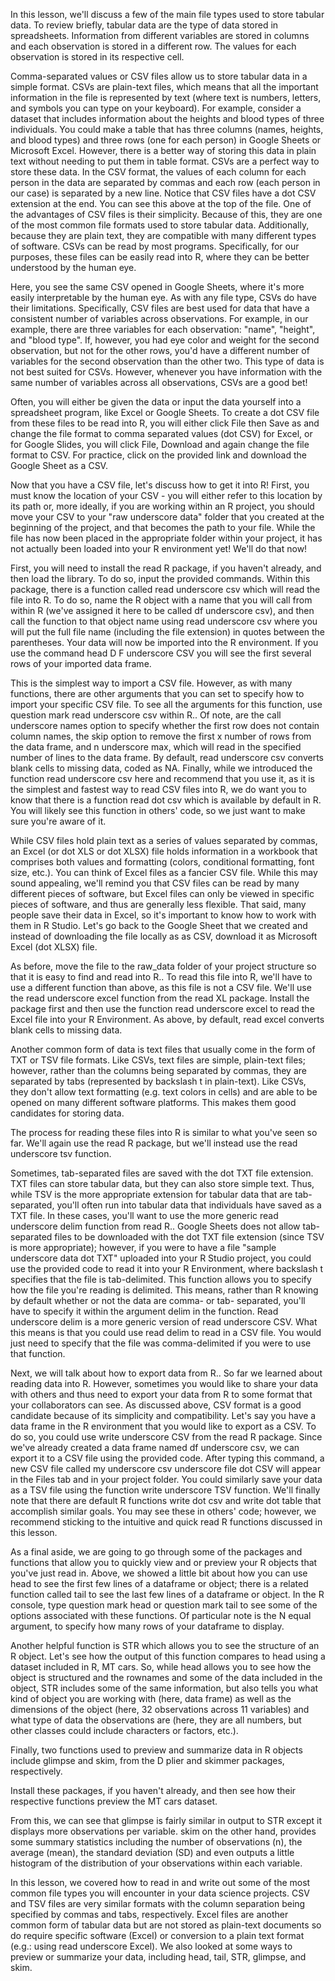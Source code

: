 In this lesson, we'll discuss a few of the main file types used to store tabular data. To review briefly, tabular data are the type of data stored in spreadsheets. Information from different variables are stored in columns and each observation is stored in a different row. The values for each observation is stored in its respective cell.

Comma-separated values or CSV files allow us to store tabular data in a simple format. CSVs are plain-text files, which means that all the important information in the file is represented by text (where text is numbers, letters, and symbols you can type on your keyboard). For example, consider a dataset that includes information about the heights and blood types of three individuals. You could make a table that has three columns (names, heights, and blood types) and three rows (one for each person) in Google Sheets or Microsoft Excel. However, there is a better way of storing this data in plain text without needing to put them in table format. CSVs are a perfect way to store these data. In the CSV format, the values of each column for each person in the data are separated by commas and each row (each person in our case) is separated by a new line. Notice that CSV files have a dot CSV extension at the end. You can see this above at the top of the file. One of the advantages of CSV files is their simplicity. Because of this, they are one of the most common file formats used to store tabular data. Additionally, because they are plain text, they are compatible with many different types of software. CSVs can be read by most programs. Specifically, for our purposes, these files can be easily read into R, where they can be better understood by the human eye. 

Here, you see the same CSV opened in Google Sheets, where it's more easily interpretable by the human eye. As with any file type, CSVs do have their limitations. Specifically, CSV files are best used for data that have a consistent number of variables across observations. For example, in our example, there are three variables for each observation: "name", "height", and "blood type". If, however, you had eye color and weight for the second observation, but not for the other rows, you'd have a different number of variables for the second observation than the other two. This type of data is not best suited for CSVs. However, whenever you have information with the same number of variables across all observations, CSVs are a good bet!

Often, you will either be given the data or input the data yourself into a spreadsheet program, like Excel or Google Sheets. To create a dot CSV file from these files to be read into R, you will either click File then Save as and change the file format to comma separated values (dot CSV) for Excel, or for Google Slides, you will click File, Download and again change the file format to CSV. For practice, click on the provided link and download the Google Sheet as a CSV. 

Now that you have a CSV file, let's discuss how to get it into R! First, you must know the location of your CSV - you will either refer to this location by its path or, more ideally, if you are working within an R project, you should move your CSV to your "raw underscore data" folder that you created at the beginning of the project, and that becomes the path to your file. While the file has now been placed in the appropriate folder within your project, it has not actually been loaded into your R environment yet! We'll do that now!

First, you will need to install the read R package, if you haven't already, and then load the library. To do so, input the provided commands. Within this package, there is a function called read underscore csv which will read the file into R. To do so, name the R object with a name that you will call from within R (we've assigned it here to be called df underscore csv), and then call the function to that object name using read underscore csv where you will put the full file name (including the file extension) in quotes between the parentheses. Your data will now be imported into the R environment. If you use the command head D F underscore CSV you will see the first several rows of your imported data frame. 

This is the simplest way to import a CSV file. However, as with many functions, there are other arguments that you can set to specify how to import your specific CSV file. To see all the arguments for this function, use question mark read underscore csv within R.. Of note, are the call underscore names option to specify whether the first row does not contain column names, the skip option to remove the first x number of rows from the data frame, and n underscore max, which will read in the specified number of lines to the data frame. By default, read underscore csv converts blank cells to missing data, coded as NA. Finally, while we introduced the function read underscore csv here and recommend that you use it, as it is the simplest and fastest way to read CSV files into R, we do want you to know that there is a function read dot csv which is available by default in R. You will likely see this function in others' code, so we just want to make sure you're aware of it.

While CSV files hold plain text as a series of values separated by commas, an Excel (or dot XLS or dot XLSX) file holds information in a workbook that comprises both values and formatting (colors, conditional formatting, font size, etc.). You can think of Excel files as a fancier CSV file. While this may sound appealing, we'll remind you that CSV files can be read by many different pieces of software, but Excel files can only be viewed in specific pieces of software, and thus are generally less flexible. That said, many people save their data in Excel, so it's important to know how to work with them in R Studio. Let's go back to the Google Sheet that we created and instead of downloading the file locally as as CSV, download it as Microsoft Excel (dot XLSX) file. 

As before, move the file to the raw_data folder of your project structure so that it is easy to find and read into R..  To read this file into R, we'll have to use a different function than above, as this file is not a CSV file. We'll use the read underscore excel function from the read XL package. Install the package first and then use the function read underscore excel to read the Excel file into your R Environment. As above, by default, read excel converts blank cells to missing data. 

Another common form of data is text files that usually come in the form of TXT or TSV file formats. Like CSVs, text files are simple, plain-text files; however, rather than the columns being separated by commas, they are separated by tabs (represented by backslash t in plain-text). Like CSVs, they don't allow text formatting (e.g. text colors in cells) and are able to be opened on many different software platforms. This makes them good candidates for storing data.

The process for reading these files into R is similar to what you've seen so far. We'll again use the read R package, but we'll instead use the read underscore tsv function. 

Sometimes, tab-separated files are saved with the dot TXT file extension. TXT files can store tabular data, but they can also store simple text. Thus, while TSV is the more appropriate extension for tabular data that are tab-separated, you'll often run into tabular data that individuals have saved as a TXT file. In these cases, you'll want to use the more generic read underscore delim function from read R..  Google Sheets does not allow tab-separated files to be downloaded with the dot TXT file extension (since TSV is more appropriate); however, if you were to have a file "sample underscore data dot TXT" uploaded into your R Studio project, you could use the provided code to read it into your R Environment, where backslash t specifies that the file is tab-delimited. This function allows you to specify how the file you're reading is delimited. This means, rather than R knowing by default whether or not the data are comma- or tab- separated, you'll have to specify it within the argument delim in the function. Read underscore delim is a more generic version of read underscore CSV. What this means is that you could use read delim to read in a CSV file. You would just need to specify that the file was comma-delimited if you were to use that function.

Next, we will talk about how to export data from R..  So far we learned about reading data into R. However, sometimes you would like to share your data with others and thus need to export your data from R to some format that your collaborators can see. As discussed above, CSV format is a good candidate because of its simplicity and compatibility. Let's say you have a data frame in the R environment that you would like to export as a CSV. To do so, you could use write underscore CSV from the read R package. Since we've already created a data frame named df underscore csv, we can export it to a CSV file using the provided code. After typing this command, a new CSV file called my underscore csv underscore file dot CSV will appear in the Files tab and in your project folder. You could similarly save your data as a TSV file using the function write underscore TSV function. We'll finally note that there are default R functions write dot csv and write dot table that accomplish similar goals. You may see these in others' code; however, we recommend sticking to the intuitive and quick read R functions discussed in this lesson.

As a final aside, we are going to go through some of the packages and functions that allow you to quickly view and or preview your R objects that you've just read in. Above, we showed a little bit about how you can use head to see the first few lines of a dataframe or object; there is a related function called tail to see the last few lines of a dataframe or object. In the R console, type question mark head or question mark tail to see some of the options associated with these functions. Of particular note is the N equal argument, to specify how many rows of your dataframe to display. 

Another helpful function is STR which allows you to see the structure of an R object. Let's see how the output of this function compares to head using a dataset included in R, MT cars. So, while head allows you to see how the object is structured and the rownames and some of the data included in the object, STR includes some of the same information, but also tells you what kind of object you are working with (here, data frame) as well as the dimensions of the object (here, 32 observations across 11 variables) and what type of data the observations are (here, they are all numbers, but other classes could include characters or factors, etc.). 

Finally, two functions used to preview and summarize data in R objects include glimpse and skim, from the D plier and skimmer packages, respectively. 

Install these packages, if you haven't already, and then see how their respective functions preview the MT cars dataset. 

From this, we can see that glimpse is fairly similar in output to STR except it displays more observations per variable. skim on the other hand, provides some summary statistics including the number of observations (n), the average (mean), the standard deviation (SD) and even outputs a little histogram of the distribution of your observations within each variable.

In this lesson, we covered how to read in and write out some of the most common file types you will encounter in your data science projects. CSV and TSV files are very similar formats with the column separation being specified by commas and tabs, respectively. Excel files are another common form of tabular data but are not stored as plain-text documents so do require specific software (Excel) or conversion to a plain text format (e.g.: using read underscore Excel). We also looked at some ways to preview or summarize your data, including head, tail, STR, glimpse, and skim.
